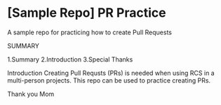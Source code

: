# [Sample Repo] PR Practice
A sample repo for practicing how to create Pull Requests

SUMMARY

1.Summary
2.Introduction
3.Special Thanks



 Introduction
Creating Pull Requsts (PRs) is needed when using RCS in a multi-person projects. This repo can be used to practice creating PRs.

Thank you Mom

